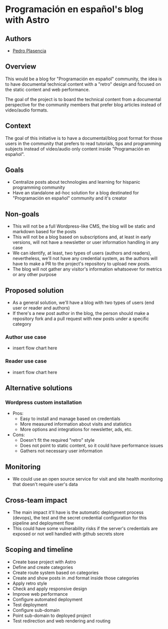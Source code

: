 # Programación en español's blog with Astro

## Authors

- [Pedro Plasencia](https://github.com/pedrovelasquez9)

## Overview

This would be a blog for "Programación en español" community, the idea is to have documental technical content with a "retro" design and focused on the static content and web performance.

The goal of the project is to board the technical content from a documental perspective for the community members that prefer blog articles instead of video/audio formats.

## Context

The goal of this initiative is to have a documental/blog post format for those users in the community that prefers to read tutorials, tips and programming subjects instead of video/audio only content inside "Programación en español".

## Goals

- Centralize posts about technologies and learning for hispanic programming community
- Have an standalone ad-hoc solution for a blog destinated for "Programación en español" community and it's creator

## Non-goals

- This will not be a full Wordpress-like CMS, the blog will be static and markdown based for the posts
- This will not be a blog based on subscriptions and, at least in early versions, will not have a newsletter or user information handling in any case
- We can identify, at least, two types of users (authors and readers), nevertheless, we'll not have any credential system, as the authors will have to make a PR to the project's repository to upload new posts.
- The blog will not gather any visitor's information whatsoever for metrics or any other purpose

## Proposed solution

- As a general solution, we'll have a blog with two types of users (end user or reader and authors)
- If there's a new post author in the blog, the person should make a repository fork and a pull request with new posts under a specific category

### Author use case

- insert flow chart here

### Reader use case

- insert flow chart here

## Alternative solutions

### Wordpress custom installation

- Pros:
  - Easy to install and manage based on credentials
  - More measured information about visits and statistics
  - More options and integrations for newsletter, ads, etc.
- Cons:
  - Doesn't fit the required "retro" style
  - Does not point to static content, so it could have performance issues
  - Gathers not necessary user information

## Monitoring

- We could use an open source service for visit and site health monitoring that doesn't require user's data

## Cross-team impact

- The main impact it'll have is the automatic deployment process (devops), the test and the secret credential configuration for this pipeline and deployment flow
- This could have some vulnerability risks if the server's credentials are exposed or not well handled with github secrets store

## Scoping and timeline

- Create base project with Astro
- Define and create categories
- Create route system based on categories
- Create and show posts in .md format inside those categories
- Apply retro style
- Check and apply responsive design
- Improve web performance
- Configure automated deployment
- Test deployment
- Configure sub-domain
- Point sub-domain to deployed project
- Test redirection and web rendering and routing
